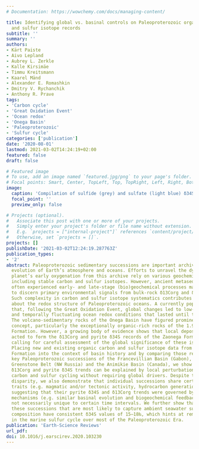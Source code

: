 ```yaml
---
# Documentation: https://wowchemy.com/docs/managing-content/

title: Identifying global vs. basinal controls on Paleoproterozoic organic carbon
  and sulfur isotope records
subtitle: ''
summary: ''
authors:
- Kärt Paiste
- Aivo Lepland
- Aubrey L. Zerkle
- Kalle Kirsimäe
- Timmu Kreitsmann
- Kaarel Mänd
- Alexander E. Romashkin
- Dmitry V. Rychanchik
- Anthony R. Prave
tags:
- 'Carbon cycle'
- 'Great Oxidation Event'
- 'Ocean redox'
- 'Onega Basin'
- 'Paleoproterozoic'
- 'Sulfur cycle'
categories: ['publication']
date: '2020-08-01'
lastmod: 2021-03-02T14:24:19+02:00
featured: false
draft: false

# Featured image
# To use, add an image named `featured.jpg/png` to your page's folder.
# Focal points: Smart, Center, TopLeft, Top, TopRight, Left, Right, BottomLeft, Bottom, BottomRight.
image:
  caption: 'Compilation of sulfide (grey) and sulfate (light blue) δ34S data through time with expanded trends shown for stratigraphic pyrite δ34S profiles from the Francevillian, Onega, Pechenga and Animikie successions.'
  focal_point: ''
  preview_only: false

# Projects (optional).
#   Associate this post with one or more of your projects.
#   Simply enter your project's folder or file name without extension.
#   E.g. `projects = ["internal-project"]` references `content/project/deep-learning/index.md`.
#   Otherwise, set `projects = []`.
projects: []
publishDate: '2021-03-02T12:24:19.287763Z'
publication_types:
- '2'
abstract: Paleoproterozoic sedimentary successions are important archives of the redox
  evolution of Earth’s atmosphere and oceans. Efforts to unravel the dynamics of our
  planet’s early oxygenation from this archive rely on various geochemical proxies,
  including stable carbon and sulfur isotopes. However, ancient metasedimentary rocks
  often experienced early- and late-stage (bio)geochemical processes making it difficult
  to discern primary environmental signals from bulk-rock δ13Corg and δ34S values.
  Such complexity in carbon and sulfur isotope systematics contributes to uncertainty
  about the redox structure of Paleoproterozoic oceans. A currently popular idea is
  that, following the Great Oxidation Event, global changes led to low-oxygen environments
  and temporally fluctuating ocean redox conditions that lasted until the Neoproterozoic.
  The volcano-sedimentary rocks of the Onega Basin have figured prominently in this
  concept, particularly the exceptionally organic-rich rocks of the 1.98 Ga Zaonega
  Formation. However, a growing body of evidence shows that local depositional processes
  acted to form the δ13Corg and pyrite δ34S records of the Zaonega Formation, thus
  calling for careful assessment of the global significance of these isotope records.
  Placing new and existing organic carbon and sulfur isotope data from the Zaonega
  Formation into the context of basin history and by comparing those results with
  key Paleoproterozoic successions of the Francevillian Basin (Gabon), the Pechenga
  Greenstone Belt (NW Russia) and the Animikie Basin (Canada), we show that the stratigraphic
  δ13Corg and pyrite δ34S trends can be explained by local perturbations in biogeochemical
  carbon and sulfur cycling without requiring global drivers. Despite their temporal
  disparity, we also demonstrate that individual successions share certain geological
  traits (e.g. magmatic and/or tectonic activity, hydrocarbon generation, basin restriction)
  suggesting that their pyrite δ34S and δ13Corg trends were governed by common underlying
  mechanisms (e.g. similar basinal evolution and biogeochemical feedbacks) and are
  not necessarily unique to certain time intervals. We further show that pyrites in
  these successions that are most likely to capture ambient seawater sulfate isotopic
  composition have consistent δ34S values of 15–18‰, which hints at remarkable stability
  in the marine sulfur cycle over most of the Paleoproterozoic Era.
publication: 'Earth-Science Reviews'
url_pdf:
doi: 10.1016/j.earscirev.2020.103230
---
```

